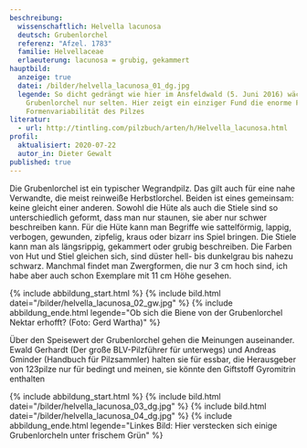 ```yaml
---
beschreibung:
  wissenschaftlich: Helvella lacunosa
  deutsch: Grubenlorchel
  referenz: "Afzel. 1783"
  familie: Helvellaceae
  erlaeuterung: lacunosa = grubig, gekammert
hauptbild:
  anzeige: true
  datei: /bilder/helvella_lacunosa_01_dg.jpg
  legende: So dicht gedrängt wie hier im Ansfeldwald (5. Juni 2016) wächst die
    Grubenlorchel nur selten. Hier zeigt ein einziger Fund die enorme Farb- und
    Formenvariabilität des Pilzes
literatur:
  - url: http://tintling.com/pilzbuch/arten/h/Helvella_lacunosa.html
profil:
  aktualisiert: 2020-07-22
  autor_in: Dieter Gewalt
published: true
---
```

Die Grubenlorchel ist ein typischer Wegrandpilz. Das gilt auch für eine nahe Verwandte, die meist reinweiße Herbstlorchel. Beiden ist eines gemeinsam: keine gleicht einer anderen. Sowohl die Hüte als auch die Stiele sind so unterschiedlich geformt, dass man nur staunen, sie aber nur schwer beschreiben kann. Für die Hüte kann man Begriffe wie sattelförmig, lappig, verbogen, gewunden, zipfelig, kraus oder bizarr ins Spiel bringen. Die Stiele kann man als längsrippig, gekammert oder grubig beschreiben. Die Farben von Hut und Stiel gleichen sich, sind düster hell- bis dunkelgrau bis nahezu schwarz. Manchmal findet man Zwergformen, die nur 3 cm hoch sind, ich habe aber auch schon Exemplare mit 11 cm Höhe gesehen. 

{% include abbildung_start.html %}
{% include bild.html datei="/bilder/helvella_lacunosa_02_gw.jpg" %}
{% include abbildung_ende.html legende="Ob sich die Biene von der Grubenlorchel Nektar erhofft? (Foto: Gerd Wartha)" %}

Über den Speisewert der Grubenlorchel gehen die Meinungen auseinander. Ewald Gerhardt (Der große BLV-Pilzführer für unterwegs) und Andreas Gminder (Handbuch für Pilzsammler) halten sie für essbar, die Herausgeber von 123pilze nur für bedingt und meinen, sie könnte den Giftstoff Gyromitrin enthalten

{% include abbildung_start.html %}
{% include bild.html datei="/bilder/helvella_lacunosa_03_dg.jpg" %}
{% include bild.html datei="/bilder/helvella_lacunosa_04_dg.jpg" %}
{% include abbildung_ende.html legende="Linkes Bild: Hier verstecken sich einige Grubenlorcheln unter frischem Grün" %}
